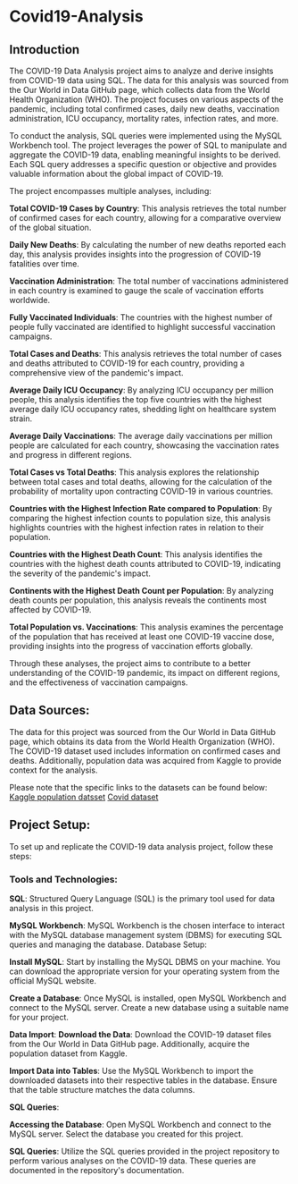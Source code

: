 # Covid19-Analysis

## Introduction
The COVID-19 Data Analysis project aims to analyze and derive insights from COVID-19 data using SQL. The data for this analysis was sourced from the Our World in Data GitHub page, which collects data from the World Health Organization (WHO). The project focuses on various aspects of the pandemic, including total confirmed cases, daily new deaths, vaccination administration, ICU occupancy, mortality rates, infection rates, and more.

To conduct the analysis, SQL queries were implemented using the MySQL Workbench tool. The project leverages the power of SQL to manipulate and aggregate the COVID-19 data, enabling meaningful insights to be derived. Each SQL query addresses a specific question or objective and provides valuable information about the global impact of COVID-19.

The project encompasses multiple analyses, including:

**Total COVID-19 Cases by Country**: This analysis retrieves the total number of confirmed cases for each country, allowing for a comparative overview of the global situation.

**Daily New Deaths**: By calculating the number of new deaths reported each day, this analysis provides insights into the progression of COVID-19 fatalities over time.

**Vaccination Administration**: The total number of vaccinations administered in each country is examined to gauge the scale of vaccination efforts worldwide.

**Fully Vaccinated Individuals**: The countries with the highest number of people fully vaccinated are identified to highlight successful vaccination campaigns.

**Total Cases and Deaths**: This analysis retrieves the total number of cases and deaths attributed to COVID-19 for each country, providing a comprehensive view of the pandemic's impact.

**Average Daily ICU Occupancy**: By analyzing ICU occupancy per million people, this analysis identifies the top five countries with the highest average daily ICU occupancy rates, shedding light on healthcare system strain.

**Average Daily Vaccinations**: The average daily vaccinations per million people are calculated for each country, showcasing the vaccination rates and progress in different regions.

**Total Cases vs Total Deaths**: This analysis explores the relationship between total cases and total deaths, allowing for the calculation of the probability of mortality upon contracting COVID-19 in various countries.

**Countries with the Highest Infection Rate compared to Population**: By comparing the highest infection counts to population size, this analysis highlights countries with the highest infection rates in relation to their population.

**Countries with the Highest Death Count**: This analysis identifies the countries with the highest death counts attributed to COVID-19, indicating the severity of the pandemic's impact.

**Continents with the Highest Death Count per Population**: By analyzing death counts per population, this analysis reveals the continents most affected by COVID-19.

**Total Population vs. Vaccinations**: This analysis examines the percentage of the population that has received at least one COVID-19 vaccine dose, providing insights into the progress of vaccination efforts globally.

Through these analyses, the project aims to contribute to a better understanding of the COVID-19 pandemic, its impact on different regions, and the effectiveness of vaccination campaigns.
## Data Sources:

The data for this project was sourced from the Our World in Data GitHub page, which obtains its data from the World Health Organization (WHO). The COVID-19 dataset used includes information on confirmed cases and deaths. Additionally, population data was acquired from Kaggle to provide context for the analysis.

Please note that the specific links to the datasets can be found below:
[Kaggle population datsset](https://www.kaggle.com/datasets/rsrishav/world-population?resource=download&select=2023_population.csv)
[Covid dataset](https://github.com/owid/covid-19-data/tree/master/public/data)

## Project Setup:

To set up and replicate the COVID-19 data analysis project, follow these steps:

### Tools and Technologies:

**SQL**: Structured Query Language (SQL) is the primary tool used for data analysis in this project.

**MySQL Workbench**: MySQL Workbench is the chosen interface to interact with the MySQL database management system (DBMS) for executing SQL queries and managing the database.
Database Setup:

**Install MySQL**: Start by installing the MySQL DBMS on your machine. You can download the appropriate version for your operating system from the official MySQL website.

**Create a Database**: Once MySQL is installed, open MySQL Workbench and connect to the MySQL server. Create a new database using a suitable name for your project.

**Data Import**:
**Download the Data**: Download the COVID-19 dataset files from the Our World in Data GitHub page. Additionally, acquire the population dataset from Kaggle.

**Import Data into Tables**: Use the MySQL Workbench to import the downloaded datasets into their respective tables in the database. Ensure that the table structure matches the data columns.

**SQL Queries**:

**Accessing the Database**: Open MySQL Workbench and connect to the MySQL server. Select the database you created for this project.

**SQL Queries**: Utilize the SQL queries provided in the project repository to perform various analyses on the COVID-19 data. These queries are documented in the repository's documentation.
